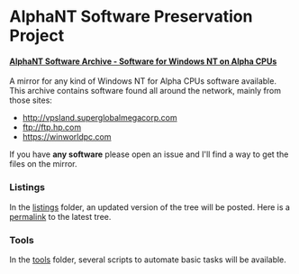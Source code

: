# AlphaNT Software Preservation Project
#### [AlphaNT Software Archive - Software for Windows NT on Alpha CPUs](https://mega.nz/#F!RyAxwAzQ!K1vjCrm7nd_lwNqlE-bU9Q)
A mirror for any kind of Windows NT for Alpha CPUs software available. 
This archive contains software found all around the network, mainly from those sites:
- http://vpsland.superglobalmegacorp.com
- ftp://ftp.hp.com
- https://winworldpc.com

If you have **any software** please open an issue and I'll find a way to get the files on the mirror.

### Listings
In the [listings](./tree) folder, an updated version of the tree will be posted.
Here is a [permalink](https://raw.githubusercontent.com/jack23247/alphant/0fc64216a0ab7676219e897777960a1d2afba767/tree/latest.txt) to the latest tree.

### Tools
In the [tools](./tools) folder, several scripts to automate basic tasks will be available. 
